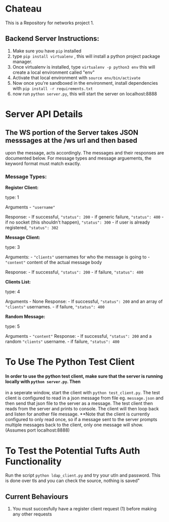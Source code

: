 # Chateau

This is a Repository for networks project 1.

## Backend Server Instructions: 

1) Make sure you have `pip` installed
2) type `pip install virtualenv` , this will install a python project package manager. 
3) Once virtualenv is installed, type `virtualenv -p python3 env` this will create a local environment called "env"
4) Activate that local environment with `source env/bin/activate`
5) Now once you're sandboxed in the environment, install dependencies with `pip install -r requirements.txt` 
6) now run `python server.py`, this will start the server on localhost:8888



# Server API Details

## The WS portion of the Server takes JSON messsages at the /ws url and then based 
upon the message, acts accordingly. The messages and their responses are documented below.
For message types and message arguements, the keyword format must match exactly.

### Message Types:

**Register Client:** 

type: 1 

Arguments
	- `"username"`

Response:
	- If successful, `"status": 200`
	- if generic failure, `"status": 400` 
	- if no socket (this shouldn't happen), `"status": 300` 
	- if user is already registered, `"status": 302` 


**Message Client:**

type: 3

Arguments:
	- `"clients"` usernames for who the message is going to
	- `"content"` content of the actual message body

Response:
	- If successful, `"status": 200`
	- if failure, `"status": 400` 


**Clients List:** 

type: 4 

Arguments
	- None
Response:
	- If successful, `"status": 200` and an array of `"clients"` usernames. 
	- if failure, `"status": 400` 


**Random Message:** 

type: 5

Arguments
	- `"content"`
Response:
	- If successful, `"status": 200` and a random `"clients"` username. 
	- if failure, `"status": 400` 



# To Use The Python Test Client
#### In order to use the python test client, make sure that the server is running locally with `python server.py`. Then
in a seperate window, start the client with `python test_client.py`. The test client is configured to read in a json message from file eg. `message.json` and then send that json file to the server as a message. The test client then reads from the server and prints to console. The client will then loop back and listen for another file message. **Note that the client is currently configured to only read once, so if a message sent to the server prompts multiple messages back to the client, only one message will show. (Assumes port localhost:8888)

# To Test the Potential Tufts Auth Functionality
Run the script `python ldap_client.py` and try your utln and password. This is done over tls and you can check the source, nothing is saved"


## Current Behaviours
1) You must succesfully have a register client request (1) before making any other requests
